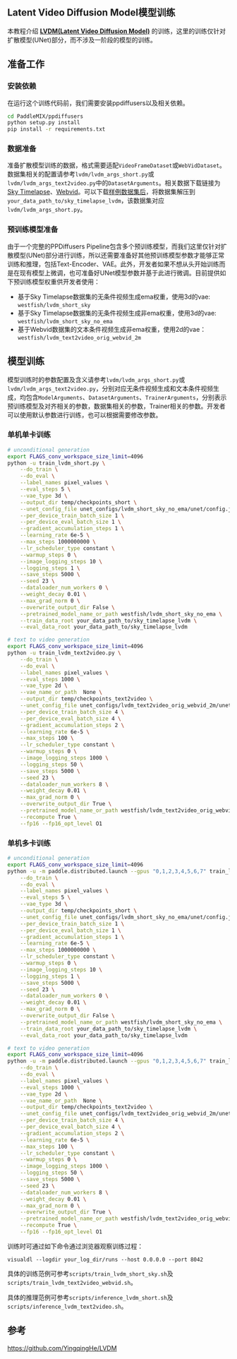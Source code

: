 ## Latent Video Diffusion Model模型训练

本教程介绍 [**LVDM(Latent Video Diffusion Model)**](https://arxiv.org/abs/2211.13221) 的训练，这里的训练仅针对扩散模型(UNet)部分，而不涉及一阶段的模型的训练。


## 准备工作
### 安装依赖

在运行这个训练代码前，我们需要安装ppdiffusers以及相关依赖。

```bash
cd PaddleMIX/ppdiffusers
python setup.py install
pip install -r requirements.txt
```

### 数据准备
准备扩散模型训练的数据，格式需要适配`VideoFrameDataset`或`WebVidDataset`。数据集相关的配置请参考`lvdm/lvdm_args_short.py`或`lvdm/lvdm_args_text2video.py`中的`DatasetArguments`。相关数据下载链接为[Sky Timelapse](https://github.com/weixiong-ur/mdgan)、[Webvid](https://github.com/m-bain/webvid)。可以下载[样例数据集后]()，将数据集解压到`your_data_path_to/sky_timelapse_lvdm`，该数据集对应`lvdm/lvdm_args_short.py`。


### 预训练模型准备
由于一个完整的PPDiffusers Pipeline包含多个预训练模型，而我们这里仅针对扩散模型(UNet)部分进行训练，所以还需要准备好其他预训练模型参数才能够正常训练和推理，包括Text-Encoder、VAE。此外，开发者如果不想从头开始训练而是在现有模型上微调，也可准备好UNet模型参数并基于此进行微调。目前提供如下预训练模型权重供开发者使用：
- 基于Sky Timelapse数据集的无条件视频生成ema权重，使用3d的vae: ``westfish/lvdm_short_sky``
- 基于Sky Timelapse数据集的无条件视频生成非ema权重，使用3d的vae: ``westfish/lvdm_short_sky_no_ema``
- 基于Webvid数据集的文本条件视频生成非ema权重，使用2d的vae：``westfish/lvdm_text2video_orig_webvid_2m``

## 模型训练
模型训练时的参数配置及含义请参考`lvdm/lvdm_args_short.py`或`lvdm/lvdm_args_text2video.py`，分别对应无条件视频生成和文本条件视频生成，均包含`ModelArguments`、`DatasetArguments`、`TrainerArguments`，分别表示预训练模型及对齐相关的参数，数据集相关的参数，Trainer相关的参数。开发者可以使用默认参数进行训练，也可以根据需要修改参数。


### 单机单卡训练
```bash
# unconditional generation
export FLAGS_conv_workspace_size_limit=4096
python -u train_lvdm_short.py \
    --do_train \
    --do_eval \
    --label_names pixel_values \
    --eval_steps 5 \
    --vae_type 3d \
    --output_dir temp/checkpoints_short \
    --unet_config_file unet_configs/lvdm_short_sky_no_ema/unet/config.json \
    --per_device_train_batch_size 1 \
    --per_device_eval_batch_size 1 \
    --gradient_accumulation_steps 1 \
    --learning_rate 6e-5 \
    --max_steps 1000000000 \
    --lr_scheduler_type constant \
    --warmup_steps 0 \
    --image_logging_steps 10 \
    --logging_steps 1 \
    --save_steps 5000 \
    --seed 23 \
    --dataloader_num_workers 0 \
    --weight_decay 0.01 \
    --max_grad_norm 0 \
    --overwrite_output_dir False \
    --pretrained_model_name_or_path westfish/lvdm_short_sky_no_ema \
    --train_data_root your_data_path_to/sky_timelapse_lvdm \
    --eval_data_root your_data_path_to/sky_timelapse_lvdm
```

```bash
# text to video generation
export FLAGS_conv_workspace_size_limit=4096
python -u train_lvdm_text2video.py \
    --do_train \
    --do_eval \
    --label_names pixel_values \
    --eval_steps 1000 \
    --vae_type 2d \
    --vae_name_or_path  None \
    --output_dir temp/checkpoints_text2video \
    --unet_config_file unet_configs/lvdm_text2video_orig_webvid_2m/unet/config.json \
    --per_device_train_batch_size 4 \
    --per_device_eval_batch_size 4 \
    --gradient_accumulation_steps 2 \
    --learning_rate 6e-5 \
    --max_steps 100 \
    --lr_scheduler_type constant \
    --warmup_steps 0 \
    --image_logging_steps 1000 \
    --logging_steps 50 \
    --save_steps 5000 \
    --seed 23 \
    --dataloader_num_workers 8 \
    --weight_decay 0.01 \
    --max_grad_norm 0 \
    --overwrite_output_dir True \
    --pretrained_model_name_or_path westfish/lvdm_text2video_orig_webvid_2m \
    --recompute True \
    --fp16 --fp16_opt_level O1
```

### 单机多卡训练
```bash
# unconditional generation
export FLAGS_conv_workspace_size_limit=4096
python -u -m paddle.distributed.launch --gpus "0,1,2,3,4,5,6,7" train_lvdm_short.py \
    --do_train \
    --do_eval \
    --label_names pixel_values \
    --eval_steps 5 \
    --vae_type 3d \
    --output_dir temp/checkpoints_short \
    --unet_config_file unet_configs/lvdm_short_sky_no_ema/unet/config.json \
    --per_device_train_batch_size 1 \
    --per_device_eval_batch_size 1 \
    --gradient_accumulation_steps 1 \
    --learning_rate 6e-5 \
    --max_steps 1000000000 \
    --lr_scheduler_type constant \
    --warmup_steps 0 \
    --image_logging_steps 10 \
    --logging_steps 1 \
    --save_steps 5000 \
    --seed 23 \
    --dataloader_num_workers 0 \
    --weight_decay 0.01 \
    --max_grad_norm 0 \
    --overwrite_output_dir False \
    --pretrained_model_name_or_path westfish/lvdm_short_sky_no_ema \
    --train_data_root your_data_path_to/sky_timelapse_lvdm \
    --eval_data_root your_data_path_to/sky_timelapse_lvdm
```

```bash
# text to video generation
export FLAGS_conv_workspace_size_limit=4096
python -u -m paddle.distributed.launch --gpus "0,1,2,3,4,5,6,7" train_lvdm_text2video.py \
    --do_train \
    --do_eval \
    --label_names pixel_values \
    --eval_steps 1000 \
    --vae_type 2d \
    --vae_name_or_path  None \
    --output_dir temp/checkpoints_text2video \
    --unet_config_file unet_configs/lvdm_text2video_orig_webvid_2m/unet/config.json \
    --per_device_train_batch_size 4 \
    --per_device_eval_batch_size 4 \
    --gradient_accumulation_steps 2 \
    --learning_rate 6e-5 \
    --max_steps 100 \
    --lr_scheduler_type constant \
    --warmup_steps 0 \
    --image_logging_steps 1000 \
    --logging_steps 50 \
    --save_steps 5000 \
    --seed 23 \
    --dataloader_num_workers 8 \
    --weight_decay 0.01 \
    --max_grad_norm 0 \
    --overwrite_output_dir True \
    --pretrained_model_name_or_path westfish/lvdm_text2video_orig_webvid_2m \
    --recompute True \
    --fp16 --fp16_opt_level O1
```

训练时可通过如下命令通过浏览器观察训练过程：
```
visualdl --logdir your_log_dir/runs --host 0.0.0.0 --port 8042
```
具体的训练范例可参考``scripts/train_lvdm_short_sky.sh``及``scripts/train_lvdm_text2video_webvid.sh``。

具体的推理范例可参考``scripts/inference_lvdm_short.sh``及``scripts/inference_lvdm_text2video.sh``。

## 参考
https://github.com/YingqingHe/LVDM
